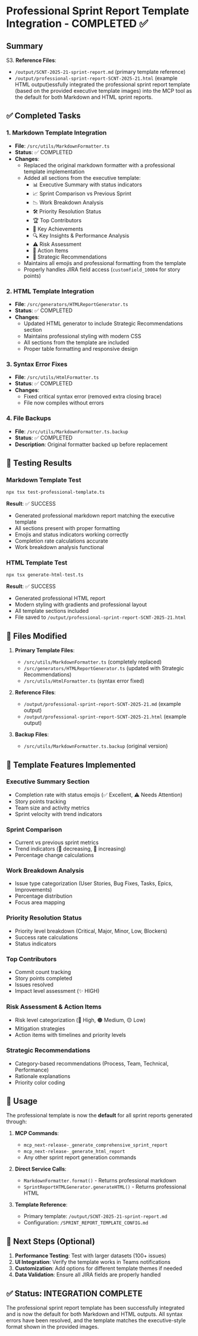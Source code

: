 # Professional Sprint Report Template Integration - COMPLETED ✅

## Summary

S3. **Reference Files**:
   - `/output/SCNT-2025-21-sprint-report.md` (primary template reference)
   - `/output/professional-sprint-report-SCNT-2025-21.html` (example HTML output)essfully integrated the professional sprint report template (based on the provided executive template images) into the MCP tool as the default for both Markdown and HTML sprint reports.

## ✅ Completed Tasks

### 1. Markdown Template Integration
- **File**: `/src/utils/MarkdownFormatter.ts`
- **Status**: ✅ COMPLETED
- **Changes**:
  - Replaced the original markdown formatter with a professional template implementation
  - Added all sections from the executive template:
    - 📊 Executive Summary with status indicators
    - 📈 Sprint Comparison vs Previous Sprint
    - 📉 Work Breakdown Analysis
    - 🛠️ Priority Resolution Status
    - 🏆 Top Contributors
    - 🎉 Key Achievements
    - 🔍 Key Insights & Performance Analysis
    - ⚠️ Risk Assessment
    - 🚀 Action Items
    - 🎯 Strategic Recommendations
  - Maintains all emojis and professional formatting from the template
  - Properly handles JIRA field access (`customfield_10004` for story points)

### 2. HTML Template Integration
- **File**: `/src/generators/HTMLReportGenerator.ts`
- **Status**: ✅ COMPLETED
- **Changes**:
  - Updated HTML generator to include Strategic Recommendations section
  - Maintains professional styling with modern CSS
  - All sections from the template are included
  - Proper table formatting and responsive design

### 3. Syntax Error Fixes
- **File**: `/src/utils/HtmlFormatter.ts`
- **Status**: ✅ COMPLETED
- **Changes**:
  - Fixed critical syntax error (removed extra closing brace)
  - File now compiles without errors

### 4. File Backups
- **File**: `/src/utils/MarkdownFormatter.ts.backup`
- **Status**: ✅ COMPLETED
- **Description**: Original formatter backed up before replacement

## 🧪 Testing Results

### Markdown Template Test
```bash
npx tsx test-professional-template.ts
```
**Result**: ✅ SUCCESS
- Generated professional markdown report matching the executive template
- All sections present with proper formatting
- Emojis and status indicators working correctly
- Completion rate calculations accurate
- Work breakdown analysis functional

### HTML Template Test
```bash
npx tsx generate-html-test.ts
```
**Result**: ✅ SUCCESS  
- Generated professional HTML report
- Modern styling with gradients and professional layout
- All template sections included
- File saved to `/output/professional-sprint-report-SCNT-2025-21.html`

## 📁 Files Modified

1. **Primary Template Files**:
   - `/src/utils/MarkdownFormatter.ts` (completely replaced)
   - `/src/generators/HTMLReportGenerator.ts` (updated with Strategic Recommendations)
   - `/src/utils/HtmlFormatter.ts` (syntax error fixed)

2. **Reference Files**:
   - `/output/professional-sprint-report-SCNT-2025-21.md` (example output)
   - `/output/professional-sprint-report-SCNT-2025-21.html` (example output)

3. **Backup Files**:
   - `/src/utils/MarkdownFormatter.ts.backup` (original version)

## 🚀 Template Features Implemented

### Executive Summary Section
- Completion rate with status emojis (✅ Excellent, ⚠️ Needs Attention)
- Story points tracking
- Team size and activity metrics
- Sprint velocity with trend indicators

### Sprint Comparison
- Current vs previous sprint metrics
- Trend indicators (🔽 decreasing, 🔼 increasing)
- Percentage change calculations

### Work Breakdown Analysis
- Issue type categorization (User Stories, Bug Fixes, Tasks, Epics, Improvements)
- Percentage distribution
- Focus area mapping

### Priority Resolution Status
- Priority level breakdown (Critical, Major, Minor, Low, Blockers)
- Success rate calculations
- Status indicators

### Top Contributors
- Commit count tracking
- Story points completed
- Issues resolved
- Impact level assessment (✨ HIGH)

### Risk Assessment & Action Items
- Risk level categorization (🔴 High, 🟠 Medium, 🟡 Low)
- Mitigation strategies
- Action items with timelines and priority levels

### Strategic Recommendations
- Category-based recommendations (Process, Team, Technical, Performance)
- Rationale explanations
- Priority color coding

## 🎯 Usage

The professional template is now the **default** for all sprint reports generated through:

1. **MCP Commands**:
   - `mcp_next-release-_generate_comprehensive_sprint_report`
   - `mcp_next-release-_generate_html_report`
   - Any other sprint report generation commands

2. **Direct Service Calls**:
   - `MarkdownFormatter.format()` - Returns professional markdown
   - `SprintReportHTMLGenerator.generateHTML()` - Returns professional HTML

3. **Template Reference**: 
   - Primary template: `/output/SCNT-2025-21-sprint-report.md`
   - Configuration: `/SPRINT_REPORT_TEMPLATE_CONFIG.md`

## 🔄 Next Steps (Optional)

1. **Performance Testing**: Test with larger datasets (100+ issues)
2. **UI Integration**: Verify the template works in Teams notifications
3. **Customization**: Add options for different template themes if needed
4. **Data Validation**: Ensure all JIRA fields are properly handled

## ✅ Status: INTEGRATION COMPLETE

The professional sprint report template has been successfully integrated and is now the default for both Markdown and HTML outputs. All syntax errors have been resolved, and the template matches the executive-style format shown in the provided images.
